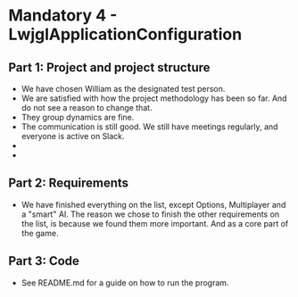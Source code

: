 # Mandatory 4 - LwjglApplicationConfiguration

## Part 1: Project and project structure
- We have chosen William as the designated test person. 
- We are satisfied with how the project methodology has been so far. And do not see a reason to change that.
- They group dynamics are fine.
- The communication is still good. We still have meetings regularly, and everyone is active on Slack.
- 
- 


## Part 2: Requirements
- We have finished everything on the list, except Options, Multiplayer and a "smart" AI.
The reason we chose to finish the other requirements on the list, is because we found them more important.
And as a core part of the game. 


    
## Part 3: Code
- See README.md for a guide on how to run the program.